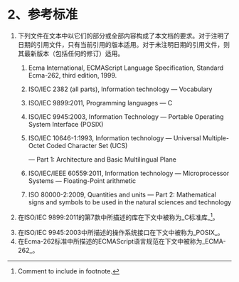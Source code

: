 # 2、参考标准

1. 下列文件在文本中以它们的部分或全部内容构成了本文档的要求。对于注明了日期的引用文件，只有当前引用的版本适用。对于未注明日期的引用文件，则其最新版本（包括任何的修订）适用。
   1. Ecma International, ECMAScript Language Specification, Standard Ecma-262, third edition, 1999.
   2. ISO/IEC 2382 \(all parts\), Information technology — Vocabulary
   3. ISO/IEC 9899:2011, Programming languages — C
   4. ISO/IEC 9945:2003, Information Technology — Portable Operating System Interface \(POSIX\)
   5. ISO/IEC 10646-1:1993, Information technology — Universal Multiple-Octet Coded Character Set \(UCS\)

      — Part 1: Architecture and Basic Multilingual Plane

   6. ISO/IEC/IEEE 60559:2011, Information technology — Microprocessor Systems — Floating-Point arithmetic
   7. ISO 80000-2:2009, Quantities and units — Part 2: Mathematical signs and symbols to be used in the natural sciences and technology
2. 在ISO/IEC 9899:2011的第7款中所描述的库在下文中被称为_C标准库_[^1]。
[^1]: Comment to include in footnote.
3. 在ISO/IEC 9945:2003中所描述的操作系统接口在下文中被称为_POSIX_。
4. 在Ecma-262标准中所描述的ECMAScript语言规范在下文中被称为_ECMA-262_。
